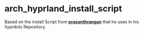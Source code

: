 # arch_hyprland_install_script
Based on the install Script from [**prasanthrangan**](https://github.com/prasanthrangan) that he uses in his hyprdots Repository.
